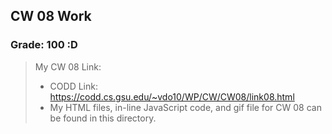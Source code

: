 ## CW 08 Work

### Grade: 100 :D

>My CW 08 Link: 
>* CODD Link: https://codd.cs.gsu.edu/~vdo10/WP/CW/CW08/link08.html
>* My HTML files, in-line JavaScript code, and gif file for CW 08 can be found in this directory.
